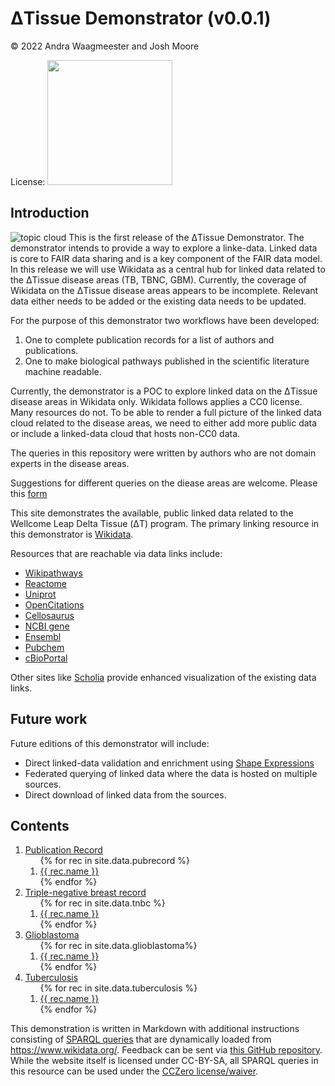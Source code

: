 <script type="application/ld+json">
{
  "@context": "http://schema.org",
  "@type": "Book",
  "inLanguage": "en-US",
  "name": "ΔTissue Demonstrator",
  "publisher": {
    "@type": "Organization",
    "name": "GitHub"
  },
  "copyrightYear": "2022",
  "discussionUrl": "https://github.com/German-BioImaging/dtqueries/issues"
}
</script>

# ΔTissue Demonstrator (v0.0.1)

© 2022 Andra Waagmeester and Josh Moore

License: [<img src="https://mirrors.creativecommons.org/presskit/buttons/88x31/png/by-sa.png" width=200>](https://creativecommons.org/licenses/by-sa/4.0/)

## Introduction

![topic cloud]({{{site.baseurl}}/images/cloud.png)
This is the first release of the ΔTissue Demonstrator. The demonstrator intends to provide a way to explore a linke-data.
Linked data is core to FAIR data sharing and is a key component of the FAIR data model. In this release
we will use Wikidata as a central hub for linked data related to the ΔTissue disease areas (TB, TBNC, GBM). Currently, the coverage of Wikidata on the
ΔTissue disease areas appears to be incomplete. Relevant data either needs to be added or the existing data needs to be updated.

For the purpose of this demonstrator two workflows have been developed:
1. One to complete publication records for a list of authors and publications.
2. One to make biological pathways published in the scientific literature machine readable.

Currently, the demonstrator is a POC to explore linked data on the ΔTissue disease areas in Wikidata only.
Wikidata follows applies a CC0 license. Many resources do not. To be able to render a full picture of the linked data cloud related to the disease areas,
we need to either add more public data or include a linked-data cloud that hosts non-CC0 data.

The queries in this repository were written by authors who are not domain experts in the disease areas.

Suggestions for different queries on the diease areas are welcome. Please this [form](https://github.com/German-BioImaging/dtqueries/issues/new) 


This site demonstrates the available, public linked data related to the
Wellcome Leap Delta Tissue (ΔT) program. The primary linking resource in
this demonstrator is [Wikidata](https://wikidata.org/).

Resources that are reachable via data links include:

* [Wikipathways](https://www.wikipathways.org/index.php/WikiPathways)
* [Reactome](https://reactome.org/)
* [Uniprot](https://www.uniprot.org/)
* [OpenCitations](https://opencitations.net/)
* [Cellosaurus](https://web.expasy.org/cellosaurus/)
* [NCBI gene](https://www.ncbi.nlm.nih.gov/gene)
* [Ensembl](http://www.ensembl.org/index.html)
* [Pubchem](https://pubchem.ncbi.nlm.nih.gov/)
* [cBioPortal](https://www.cbioportal.org/)

Other sites like [Scholia](https://scholia.toolforge.org/) provide enhanced
visualization of the existing data links.

## Future work
Future editions of this demonstrator will include:
* Direct linked-data validation and enrichment using [Shape Expressions](https://shex.io)
* Federated querying of linked data where the data is hosted on multiple sources.
* Direct download of linked data from the sources.

## Contents

<ol>
  <li><a href="pubrecord.html">Publication Record</a>
    <ol>
{% for rec in site.data.pubrecord %}
   <li><a href="pubrecord.html#{{rec.name | slugify }}">{{ rec.name  }}</a></li>
{% endfor %}
    </ol>
  </li>
  <li><a href="tnbc.html">Triple-negative breast record</a>
    <ol>
{% for rec in site.data.tnbc %}
   <li><a href="tnbc.html#{{rec.name | slugify }}">{{ rec.name  }}</a></li>
{% endfor %}
    </ol>
  </li>
  <li><a href="glioblastoma.html">Glioblastoma</a>
    <ol>
{% for rec in site.data.glioblastoma%}
   <li><a href="glioblastoma.html#{{rec.name | slugify }}">{{ rec.name  }}</a></li>
{% endfor %}
    </ol>
  </li>
  <li><a href="tuberculosis.html">Tuberculosis</a>
    <ol>
{% for rec in site.data.tuberculosis %}
   <li><a href="tuberculosis.html#{{rec.name | slugify }}">{{ rec.name  }}</a></li>
{% endfor %}
    </ol>
  </li>
</ol>

This demonstration is written in Markdown with additional instructions consisting of
[SPARQL queries](https://en.wikipedia.org/wiki/SPARQL) that are dynamically loaded from https://www.wikidata.org/.
Feedback can be sent via [this GitHub repository](https://github.com/German-BioImaging/dtqueries/).
While the website itself is licensed under CC-BY-SA, all SPARQL queries in this resource can be used
under the [CCZero license/waiver](https://creativecommons.org/share-your-work/public-domain/cc0/).

